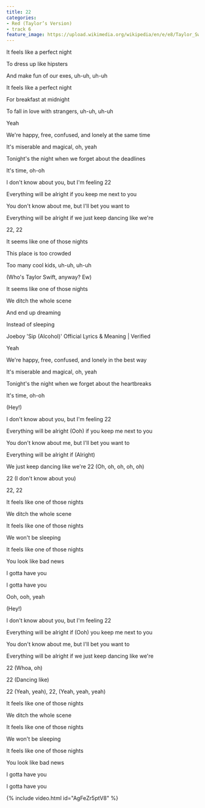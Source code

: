 ```yaml
---
title: 22
categories:
- Red (Taylor’s Version)
- track 6
feature_image: https://upload.wikimedia.org/wikipedia/en/e/e8/Taylor_Swift_-_Red.png
--- 
```

It feels like a perfect night

To dress up like hipsters

And make fun of our exes, uh-uh, uh-uh

It feels like a perfect night

For breakfast at midnight

To fall in love with strangers, uh-uh, uh-uh

Yeah

We're happy, free, confused, and lonely at the same time

It's miserable and magical, oh, yeah

Tonight's the night when we forget about the deadlines

It's time, oh-oh

I don't know about you, but I'm feeling 22

Everything will be alright if you keep me next to you

You don't know about me, but I'll bet you want to

Everything will be alright if we just keep dancing like we're

22, 22

It seems like one of those nights

This place is too crowded

Too many cool kids, uh-uh, uh-uh

(Who's Taylor Swift, anyway? Ew)

It seems like one of those nights

We ditch the whole scene

And end up dreaming

Instead of sleeping

Joeboy 'Sip (Alcohol)' Official Lyrics & Meaning | Verified

Yeah

We're happy, free, confused, and lonely in the best way

It's miserable and magical, oh, yeah

Tonight's the night when we forget about the heartbreaks

It's time, oh-oh

(Hey!)

I don't know about you, but I'm feeling 22

Everything will be alright (Ooh) if you keep me next to you

You don't know about me, but I'll bet you want to

Everything will be alright if (Alright)

We just keep dancing like we're 22 (Oh, oh, oh, oh, oh)

22 (I don't know about you)

22, 22

It feels like one of those nights

We ditch the whole scene

It feels like one of those nights

We won't be sleeping

It feels like one of those nights

You look like bad news

I gotta have you

I gotta have you

Ooh, ooh, yeah

(Hey!)

I don't know about you, but I'm feeling 22

Everything will be alright if (Ooh) you keep me next to you

You don't know about me, but I'll bet you want to

Everything will be alright if we just keep dancing like we're

22 (Whoa, oh)

22 (Dancing like)

22 (Yeah, yeah), 22, (Yeah, yeah, yeah)

It feels like one of those nights

We ditch the whole scene

It feels like one of those nights

We won't be sleeping

It feels like one of those nights

You look like bad news

I gotta have you

I gotta have you

{% include video.html id="AgFeZr5ptV8" %}

